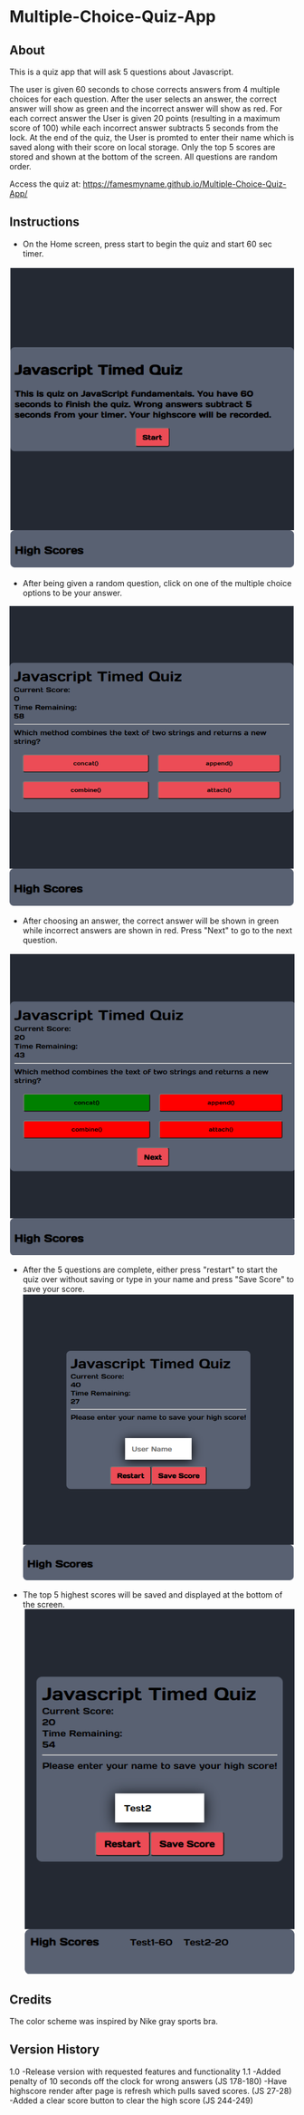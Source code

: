 # Multiple-Choice-Quiz-App

## About
This is a quiz app that will ask 5 questions about Javascript.

The user is given 60 seconds to chose corrects answers from 4 multiple choices for each question.
After the user selects an answer, the correct answer will show as green and the incorrect answer will show as red.
For each correct answer the User is given 20 points (resulting in a maximum score of 100) while each incorrect answer subtracts 5 seconds from the lock.
At the end of the quiz, the User is promted to enter their name which is saved along with their score on local storage. Only the top 5 scores are stored and shown at the bottom of the screen.
All questions are random order.

Access the quiz at:
https://famesmyname.github.io/Multiple-Choice-Quiz-App/

## Instructions

* On the Home screen, press start to begin the quiz and start 60 sec timer.

![Screenshot of home screen](./assets/images/jsquiz_screenshot1.png)


* After being given a random question, click on one of the multiple choice options to be your answer.

![Screenshot of home screen](./assets/images/jsquiz_screenshot2.png)


* After choosing an answer, the correct answer will be shown in green while incorrect answers are shown in red. Press "Next" to go to the next question.

![Screenshot of home screen](./assets/images/jsquiz_screenshot3.png)


* After the 5 questions are complete, either press "restart" to start the quiz over without saving or type in your name and press "Save Score" to save your score.
![Screenshot of home screen](./assets/images/jsquiz_screenshot4.png)


* The top 5 highest scores will be saved and displayed at the bottom of the screen.
![Screenshot of home screen](./assets/images/jsquiz_screenshot5.png)

## Credits

The color scheme was inspired by Nike gray sports bra.

## Version History

1.0     -Release version with requested features and functionality
1.1     -Added penalty of 10 seconds off the clock for wrong answers (JS 178-180)
        -Have highscore render after page is refresh which pulls saved scores. (JS 27-28)
        -Added a clear score button to clear the high score (JS 244-249)